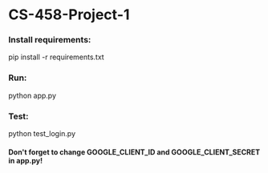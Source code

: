 # CS-458-Project-1

### Install requirements:

pip install -r requirements.txt

### Run:

python app.py

### Test:

python test_login.py

#### Don't forget to change GOOGLE_CLIENT_ID and GOOGLE_CLIENT_SECRET in app.py!